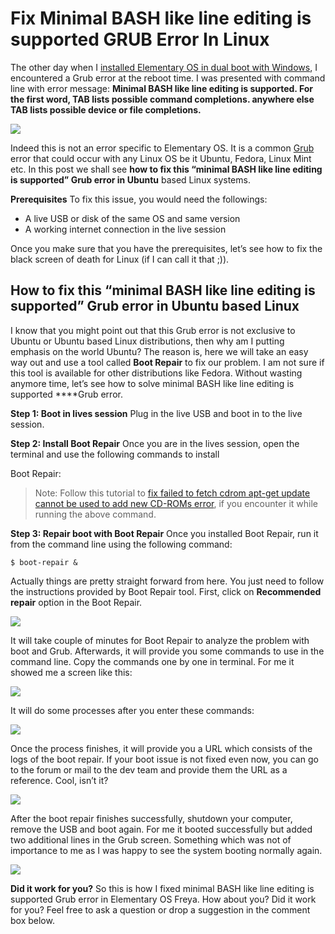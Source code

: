 # Fix Minimal BASH like line editing is supported GRUB Error In Linux
The other day when I [installed Elementary OS in dual boot with Windows](http://itsfoss.com/guide-install-elementary-os-luna/), I encountered a Grub error at the reboot time. I was presented with command line with error message:
**Minimal BASH like line editing is supported. For the first word, TAB lists possible command completions. anywhere else TAB lists possible device or file completions.**

![](https://paper-attachments.dropboxusercontent.com/s_8DF6AD5641606CE6961F3EFBE1FDBDD57AD256534AB896CDD0F43D6916763827_1666906841604_image.png)


Indeed this is not an error specific to Elementary OS. It is a common [Grub](http://www.gnu.org/software/grub/) error that could occur with any Linux OS be it Ubuntu, Fedora, Linux Mint etc.
In this post we shall see **how to fix this “minimal BASH like line editing is supported” Grub error in Ubuntu** based Linux systems.

**Prerequisites**
To fix this issue, you would need the followings:

- A live USB or disk of the same OS and same version
- A working internet connection in the live session

Once you make sure that you have the prerequisites, let’s see how to fix the black screen of death for Linux (if I can call it that ;)).

## How to fix this “minimal BASH like line editing is supported” Grub error in Ubuntu based Linux

I know that you might point out that this Grub error is not exclusive to Ubuntu or Ubuntu based Linux distributions, then why am I putting emphasis on the world Ubuntu? The reason is, here we will take an easy way out and use a tool called **Boot Repair** to fix our problem. I am not sure if this tool is available for other distributions like Fedora. Without wasting anymore time, let’s see how to solve minimal BASH like line editing is supported ****Grub error.

**Step 1: Boot in lives session**
Plug in the live USB and boot in to the live session.

**Step 2: Install Boot Repair**
Once you are in the lives session, open the terminal and use the following commands to install 

Boot Repair:

> Note: Follow this tutorial to [fix failed to fetch cdrom apt-get update cannot be used to add new CD-ROMs error](http://itsfoss.com/fix-failed-fetch-cdrom-aptget-update-add-cdroms/), if you encounter it while running the above command.

**Step 3: Repair boot with Boot Repair**
Once you installed Boot Repair, run it from the command line using the following command:

    $ boot-repair &

Actually things are pretty straight forward from here. You just need to follow the instructions provided by Boot Repair tool. First, click on **Recommended repair** option in the Boot Repair.

![](https://paper-attachments.dropboxusercontent.com/s_8DF6AD5641606CE6961F3EFBE1FDBDD57AD256534AB896CDD0F43D6916763827_1666906926817_image.png)


It will take couple of minutes for Boot Repair to analyze the problem with boot and Grub. Afterwards, it will provide you some commands to use in the command line. Copy the commands one by one in terminal. For me it showed me a screen like this:

![](https://paper-attachments.dropboxusercontent.com/s_8DF6AD5641606CE6961F3EFBE1FDBDD57AD256534AB896CDD0F43D6916763827_1666906951243_image.png)


It will do some processes after you enter these commands:

![](https://paper-attachments.dropboxusercontent.com/s_8DF6AD5641606CE6961F3EFBE1FDBDD57AD256534AB896CDD0F43D6916763827_1666906963907_image.png)


Once the process finishes, it will provide you a URL which consists of the logs of the boot repair. If your boot issue is not fixed even now, you can go to the forum or mail to the dev team and provide them the URL as a reference. Cool, isn’t it?

![](https://paper-attachments.dropboxusercontent.com/s_8DF6AD5641606CE6961F3EFBE1FDBDD57AD256534AB896CDD0F43D6916763827_1666906978279_image.png)


After the boot repair finishes successfully, shutdown your computer, remove the USB and boot again. For me it booted successfully but added two additional lines in the Grub screen. Something which was not of importance to me as I was happy to see the system booting normally again.

![](https://paper-attachments.dropboxusercontent.com/s_8DF6AD5641606CE6961F3EFBE1FDBDD57AD256534AB896CDD0F43D6916763827_1666906992607_image.png)


**Did it work for you?**
So this is how I fixed minimal BASH like line editing is supported Grub error in Elementary OS Freya. How about you? Did it work for you? Feel free to ask a question or drop a suggestion in the comment box below.

